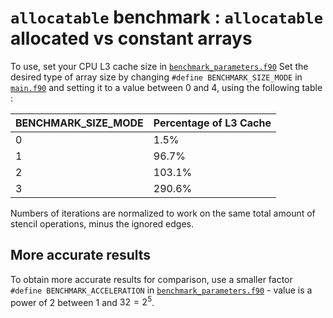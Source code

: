 # ``allocatable`` benchmark : ``allocatable`` allocated vs constant arrays
To use, set your CPU L3 cache size in [``benchmark_parameters.f90``](../bench/src/benchmark_parameters.f90)
Set the desired type of array size by changing ``#define BENCHMARK_SIZE_MODE`` in [``main.f90``](../bench/main.f90) and setting it to a value between 0 and 4, using the following table :

|  BENCHMARK_SIZE_MODE  | Percentage of L3 Cache |
| --------------------- | ---------------------- |
| 0                     | 1.5%                   |
| 1                     | 96.7%                  |
| 2                     | 103.1%                 |
| 3                     | 290.6%                 |

Numbers of iterations are normalized to work on the same total amount of stencil operations, minus the ignored edges.

## More accurate results
To obtain more accurate results for comparison, use a smaller factor ``#define BENCHMARK_ACCELERATION`` in [``benchmark_parameters.f90``](../bench/src/benchmark_parameters.f90) - value is a power of 2 between 1 and $32 = 2^5$.